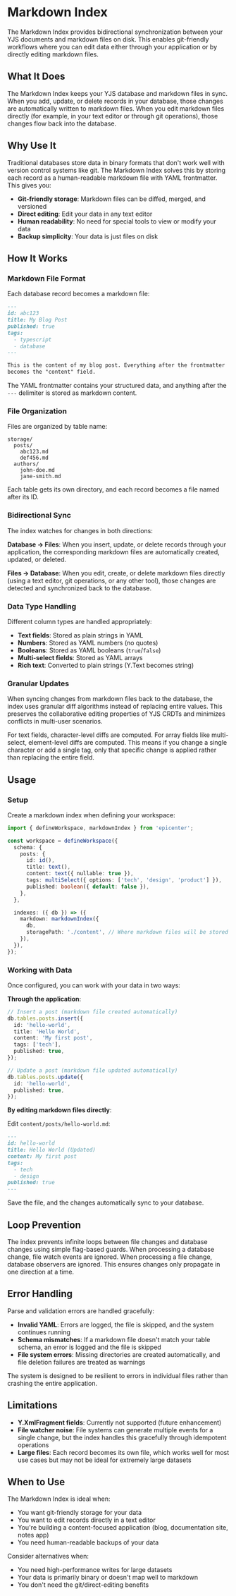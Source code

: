 # Markdown Index

The Markdown Index provides bidirectional synchronization between your YJS documents and markdown files on disk. This enables git-friendly workflows where you can edit data either through your application or by directly editing markdown files.

## What It Does

The Markdown Index keeps your YJS database and markdown files in sync. When you add, update, or delete records in your database, those changes are automatically written to markdown files. When you edit markdown files directly (for example, in your text editor or through git operations), those changes flow back into the database.

## Why Use It

Traditional databases store data in binary formats that don't work well with version control systems like git. The Markdown Index solves this by storing each record as a human-readable markdown file with YAML frontmatter. This gives you:

- **Git-friendly storage**: Markdown files can be diffed, merged, and versioned
- **Direct editing**: Edit your data in any text editor
- **Human readability**: No need for special tools to view or modify your data
- **Backup simplicity**: Your data is just files on disk

## How It Works

### Markdown File Format

Each database record becomes a markdown file:

```markdown
---
id: abc123
title: My Blog Post
published: true
tags:
  - typescript
  - database
---

This is the content of my blog post. Everything after the frontmatter
becomes the "content" field.
```

The YAML frontmatter contains your structured data, and anything after the `---` delimiter is stored as markdown content.

### File Organization

Files are organized by table name:

```
storage/
  posts/
    abc123.md
    def456.md
  authors/
    john-doe.md
    jane-smith.md
```

Each table gets its own directory, and each record becomes a file named after its ID.

### Bidirectional Sync

The index watches for changes in both directions:

**Database → Files**: When you insert, update, or delete records through your application, the corresponding markdown files are automatically created, updated, or deleted.

**Files → Database**: When you edit, create, or delete markdown files directly (using a text editor, git operations, or any other tool), those changes are detected and synchronized back to the database.

### Data Type Handling

Different column types are handled appropriately:

- **Text fields**: Stored as plain strings in YAML
- **Numbers**: Stored as YAML numbers (no quotes)
- **Booleans**: Stored as YAML booleans (`true`/`false`)
- **Multi-select fields**: Stored as YAML arrays
- **Rich text**: Converted to plain strings (Y.Text becomes string)

### Granular Updates

When syncing changes from markdown files back to the database, the index uses granular diff algorithms instead of replacing entire values. This preserves the collaborative editing properties of YJS CRDTs and minimizes conflicts in multi-user scenarios.

For text fields, character-level diffs are computed. For array fields like multi-select, element-level diffs are computed. This means if you change a single character or add a single tag, only that specific change is applied rather than replacing the entire field.

## Usage

### Setup

Create a markdown index when defining your workspace:

```typescript
import { defineWorkspace, markdownIndex } from 'epicenter';

const workspace = defineWorkspace({
  schema: {
    posts: {
      id: id(),
      title: text(),
      content: text({ nullable: true }),
      tags: multiSelect({ options: ['tech', 'design', 'product'] }),
      published: boolean({ default: false }),
    },
  },

  indexes: ({ db }) => ({
    markdown: markdownIndex({
      db,
      storagePath: './content', // Where markdown files will be stored
    }),
  }),
});
```

### Working with Data

Once configured, you can work with your data in two ways:

**Through the application**:

```typescript
// Insert a post (markdown file created automatically)
db.tables.posts.insert({
  id: 'hello-world',
  title: 'Hello World',
  content: 'My first post',
  tags: ['tech'],
  published: true,
});

// Update a post (markdown file updated automatically)
db.tables.posts.update({
  id: 'hello-world',
  published: true,
});
```

**By editing markdown files directly**:

Edit `content/posts/hello-world.md`:

```markdown
---
id: hello-world
title: Hello World (Updated)
content: My first post
tags:
  - tech
  - design
published: true
---
```

Save the file, and the changes automatically sync to your database.

## Loop Prevention

The index prevents infinite loops between file changes and database changes using simple flag-based guards. When processing a database change, file watch events are ignored. When processing a file change, database observers are ignored. This ensures changes only propagate in one direction at a time.

## Error Handling

Parse and validation errors are handled gracefully:

- **Invalid YAML**: Errors are logged, the file is skipped, and the system continues running
- **Schema mismatches**: If a markdown file doesn't match your table schema, an error is logged and the file is skipped
- **File system errors**: Missing directories are created automatically, and file deletion failures are treated as warnings

The system is designed to be resilient to errors in individual files rather than crashing the entire application.

## Limitations

- **Y.XmlFragment fields**: Currently not supported (future enhancement)
- **File watcher noise**: File systems can generate multiple events for a single change, but the index handles this gracefully through idempotent operations
- **Large files**: Each record becomes its own file, which works well for most use cases but may not be ideal for extremely large datasets

## When to Use

The Markdown Index is ideal when:

- You want git-friendly storage for your data
- You want to edit records directly in a text editor
- You're building a content-focused application (blog, documentation site, notes app)
- You need human-readable backups of your data

Consider alternatives when:

- You need high-performance writes for large datasets
- Your data is primarily binary or doesn't map well to markdown
- You don't need the git/direct-editing benefits
